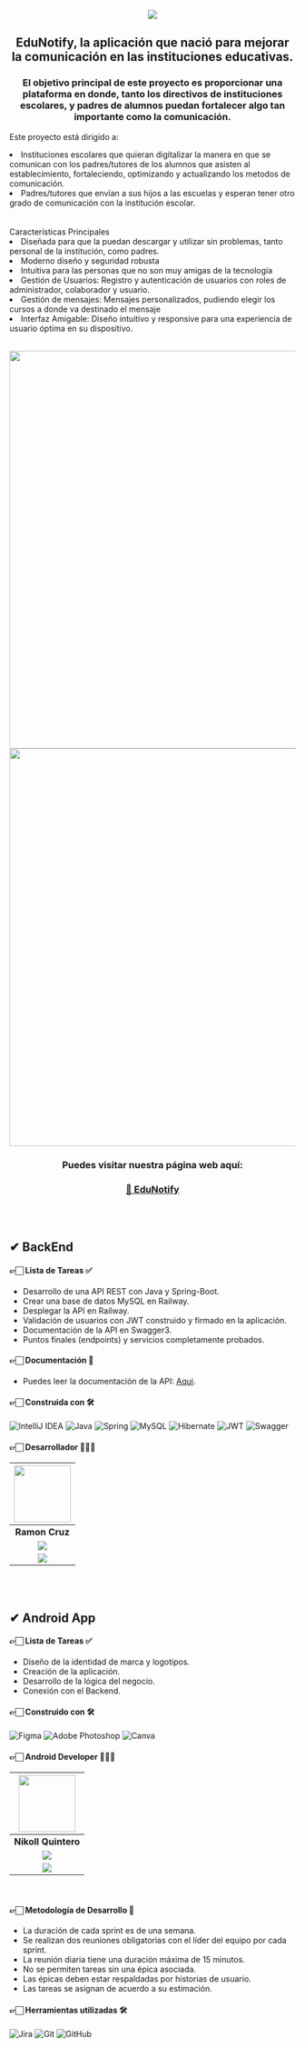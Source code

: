 <div align="center">
<br>
<img align="center" src="https://i.imgur.com/LerC8qj.jpeg">
<br>
<h2>EduNotify, la aplicación que nació para mejorar la comunicación en las instituciones educativas.</h2>
  
### El objetivo principal de este proyecto es proporcionar una plataforma en donde, tanto los directivos de instituciones escolares, y padres de alumnos puedan fortalecer algo tan importante como la comunicación.
  
</div>

<p>
Este proyecto está dirigido a:

<li>Instituciones escolares que quieran digitalizar la manera en que se comunican con los padres/tutores de los alumnos que asisten al establecimiento, fortaleciendo, optimizando y actualizando los metodos de comunicación.</li>
<li>Padres/tutores que envían a sus hijos a las escuelas y esperan tener otro grado de comunicación con la institución escolar.</li>
<br><br>
Características Principales

<li>Diseñada para que la puedan descargar y utilizar sin problemas, tanto personal de la institución, como padres.</li>
<li>Moderno diseño y seguridad robusta</li>
<li>Intuitiva para las personas que no son muy amigas de la tecnología</li>
<li>Gestión de Usuarios: Registro y autenticación de usuarios con roles de administrador, colaborador y usuario.</li>
<li>Gestión de mensajes: Mensajes personalizados, pudiendo elegir los cursos a donde va destinado el mensaje</li>
<li>Interfaz Amigable: Diseño intuitivo y responsive para una experiencia de usuario óptima en su dispositivo.</li>
</p
<br>
</div>

<div align="center">
  
  <br>
  
  <img style="width:700px;" src="https://i.imgur.com/cWSC8sF.jpeg">
  
  <br>
  <img style="width:700px;" src="https://i.imgur.com/fAdRSrH.jpeg">
  
  

  <h3 align="center"><b>Puedes visitar nuestra página web aquí:</b></h3>
  <h3 align="center"><a href="https://precious-transformation-production.up.railway.app/" target="_blank" rel="noopener noreferrer"> 🌟 EduNotify </a></h3>
  <p  align="center"></p>
 </div>
<br><br>
  
## ✔ BackEnd

#### 👉🏻 Lista de Tareas ✅

- Desarrollo de una API REST con Java y Spring-Boot.
- Crear una base de datos MySQL en Railway.
- Desplegar la API en Railway.
- Validación de usuarios con JWT construido y firmado en la aplicación.
- Documentación de la API en Swagger3.
- Puntos finales (endpoints) y servicios completamente probados.


#### 👉🏻 Documentación 📜

- Puedes leer la documentación de la API: <a href="https://back-edunotify-production.up.railway.app/swagger-ui/index.html" target="_blank">Aqui</a>.

#### 👉🏻 Construida con 🛠️

![IntelliJ IDEA](https://img.shields.io/badge/IntelliJIDEA-000000.svg?style=for-the-badge&logo=intellij-idea&logoColor=white)
![Java](https://img.shields.io/badge/java-%23ED8B00.svg?style=for-the-badge&logo=java&logoColor=white) 
![Spring](https://img.shields.io/badge/spring-%236DB33F.svg?style=for-the-badge&logo=spring&logoColor=white)
![MySQL](https://img.shields.io/badge/mysql-%23316192.svg?style=for-the-badge&logo=mysqll&logoColor=white)
![Hibernate](https://img.shields.io/badge/Hibernate-59666C?style=for-the-badge&logo=Hibernate&logoColor=white)
![JWT](https://img.shields.io/badge/JWT-black?style=for-the-badge&logo=JSON%20web%20tokens)
![Swagger](https://img.shields.io/badge/-Swagger-%23Clojure?style=for-the-badge&logo=swagger&logoColor=white)

#### 👉🏻 Desarrollador 👨🏻‍💻

| <img src="https://media.licdn.com/dms/image/D4E03AQGDPPdxenCxoA/profile-displayphoto-shrink_800_800/0/1689110457919?e=1723680000&v=beta&t=yOIMiVx8zvUPuS0EXY8MJ7F68bC53E-mJ1HwlKOLrmg" width=100>| 
|:-:|
| **Ramon Cruz**| 
| <a href="https://www.linkedin.com/in/ramon-cruz187/"><img src="https://img.shields.io/badge/linkedin%20-%230077B5.svg?&style=for-the-badge&logo=linkedin&logoColor=white"/></a>  |  
| <a href="https://github.com/RamonCruz187"><img src="https://img.shields.io/badge/github-%23121011.svg?&style=for-the-badge&logo=github&logoColor=white"/></a> | 




<br><br>


## ✔ Android App

#### 👉🏻 Lista de Tareas ✅

- Diseño de la identidad de marca y logotipos.
- Creación de la aplicación.
- Desarrollo de la lógica del negocio.
- Conexión con el Backend.

#### 👉🏻 Construido con 🛠️

![Figma](https://img.shields.io/badge/kotlin-%23F24E1E.svg?style=for-the-badge&logo=kotlin&logoColor=white)
![Adobe Photoshop](https://img.shields.io/badge/android%20studio-%2331A8FF.svg?style=for-the-badge&logo=android%20studio&logoColor=white)
![Canva](https://img.shields.io/badge/Android-%2300C4CC.svg?style=for-the-badge&logo=Android&logoColor=white)

#### 👉🏻 Android Developer 👨🏻‍💻

| <img src="https://avatars.githubusercontent.com/u/136136120?v=4" width=100>|
|:-:|
| **Nikoll Quintero**|
| <a href="https://www.linkedin.com/in/nikollquinteroc/"><img src="https://img.shields.io/badge/linkedin%20-%230077B5.svg?&style=for-the-badge&logo=linkedin&logoColor=white"/></a> |
|<a href="https://github.com/nikollquinteroc"><img src="https://img.shields.io/badge/github-%23121011.svg?&style=for-the-badge&logo=github&logoColor=white"/></a>|


<br>

#### 👉🏻 Metodología de Desarrollo 🤝
- La duración de cada sprint es de una semana.
- Se realizan dos reuniones obligatorias con el líder del equipo por cada sprint.
- La reunión diaria tiene una duración máxima de 15 minutos.
- No se permiten tareas sin una épica asociada.
- Las épicas deben estar respaldadas por historias de usuario.
- Las tareas se asignan de acuerdo a su estimación.

#### 👉🏻 Herramientas utilizadas 🛠️
![Jira](https://img.shields.io/badge/jira-%230A0FFF.svg?style=for-the-badge&logo=jira&logoColor=white)
![Git](https://img.shields.io/badge/git-%23F05033.svg?style=for-the-badge&logo=git&logoColor=white)
![GitHub](https://img.shields.io/badge/github-%23121011.svg?style=for-the-badge&logo=github&logoColor=white)

<br><br>
